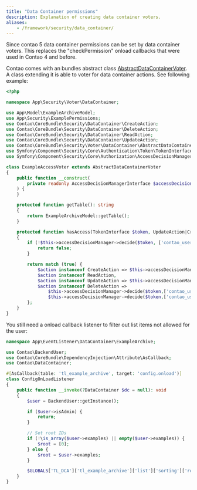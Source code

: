 ```yaml
---
title: "Data Container permissions"
description: Explanation of creating data container voters.
aliases:
    - /framework/security/data_container/
---
```


Since contao 5 data container permissions can be set by data container voters. This replaces the "checkPermission" onload callbacks that were used in Contao 4 and before.

Contao comes with an bundles abstract class [AbstractDataContainerVoter](https://github.com/contao/contao/blob/5.3/core-bundle/src/Security/Voter/DataContainer/AbstractDataContainerVoter.php).
A class extending it is able to voter for data container actions. See following example:

```php
<?php

namespace App\Security\Voter\DataContainer;

use App\Model\ExampleArchiveModel;
use App\Security\ExamplePermissions;
use Contao\CoreBundle\Security\DataContainer\CreateAction;
use Contao\CoreBundle\Security\DataContainer\DeleteAction;
use Contao\CoreBundle\Security\DataContainer\ReadAction;
use Contao\CoreBundle\Security\DataContainer\UpdateAction;
use Contao\CoreBundle\Security\Voter\DataContainer\AbstractDataContainerVoter;
use Symfony\Component\Security\Core\Authentication\Token\TokenInterface;
use Symfony\Component\Security\Core\Authorization\AccessDecisionManagerInterface;

class ExampleAccessVoter extends AbstractDataContainerVoter
{
    public function __construct(
        private readonly AccessDecisionManagerInterface $accessDecisionManager
    ) {
    }

    protected function getTable(): string
    {
        return ExampleArchiveModel::getTable();
    }

    protected function hasAccess(TokenInterface $token, UpdateAction|CreateAction|ReadAction|DeleteAction $action): bool
    {
        if (!$this->accessDecisionManager->decide($token, ['contao_user.modules.example'])) {
            return false;
        }

        return match (true) {
            $action instanceof CreateAction => $this->accessDecisionManager->decide($token,['contao_user.examplep.create']),
            $action instanceof ReadAction,
            $action instanceof UpdateAction => $this->accessDecisionManager->decide($token,['contao_user.examples'], $action->getCurrentId()),
            $action instanceof DeleteAction => 
                $this->accessDecisionManager->decide($token,['contao_user.examples'], $action->getCurrentId()) && 
                $this->accessDecisionManager->decide($token,['contao_user.examplep.delete']),
        };
    }
}
```

You still need a onload callback listener to filter out list items not allowed for the user:

```php
namespace App\EventListener\DataContainer\ExampleArchive;

use Contao\BackendUser;
use Contao\CoreBundle\DependencyInjection\Attribute\AsCallback;
use Contao\DataContainer;

#[AsCallback(table: 'tl_example_archive', target: 'config.onload')]
class ConfigOnLoadListener
{
    public function __invoke(?DataContainer $dc = null): void
    {
        $user = BackendUser::getInstance();

        if ($user->isAdmin) {
            return;
        }

        // Set root IDs
        if (!\is_array($user->examples) || empty($user->examples)) {
            $root = [0];
        } else {
            $root = $user->examples;
        }

        $GLOBALS['TL_DCA']['tl_example_archive']['list']['sorting']['root'] = $root;
    }
}
```